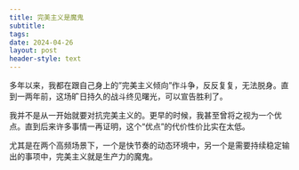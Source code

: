 ```yaml
---
title: 完美主义是魔鬼
subtitle: 
tags: 
date: 2024-04-26
layout: post
header-style: text
---
```


多年以来，我都在跟自己身上的”完美主义倾向”作斗争，反反复复，无法脱身。直到一两年前，这场旷日持久的战斗终见曙光，可以宣告胜利了。

我并不是从一开始就要对抗完美主义的。更早的时候，我甚至曾将之视为一个优点。直到后来许多事情一再证明，这个“优点”的代价性价比实在太低。

尤其是在两个高频场景下，一个是快节奏的动态环境中，另一个是需要持续稳定输出的事项中，完美主义就是生产力的魔鬼。

